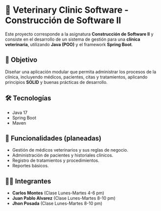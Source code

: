 # 🐾 Veterinary Clinic Software - Construcción de Software II  

Este proyecto corresponde a la asignatura **Construcción de Software II** y consiste en el desarrollo de un sistema de gestión para una **clínica veterinaria**, utilizando **Java (POO)** y el framework **Spring Boot**.  

## 🎯 Objetivo  
Diseñar una aplicación modular que permita administrar los procesos de la clínica, incluyendo médicos, pacientes, citas y tratamientos, aplicando principios **SOLID** y buenas prácticas de desarrollo.  

## 🛠️ Tecnologías  
- Java 17  
- Spring Boot  
- Maven  

## 📌 Funcionalidades (planeadas)  
- Gestión de médicos veterinarios y sus reglas de negocio.  
- Administración de pacientes y historiales clínicos.  
- Registro de tratamientos y procedimientos.  
- Reportes básicos.  

## 👨‍💻 Integrantes  
- **Carlos Montes** (Clase Lunes-Martes 4-6 pm)  
- **Juan Pablo Alvarez** (Clase Lunes-Martes 8-10 pm)  
- **Jhon Posada** (Clase Lunes-Martes 8-10 pm)  
